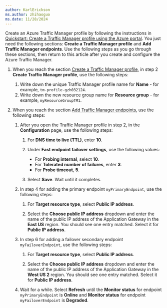 ```yaml
---
author: KarlErickson
ms.author: zhihaoguo
ms.date: 11/28/2024
---
```


Create an Azure Traffic Manager profile by following the instructions in [Quickstart: Create a Traffic Manager profile using the Azure portal](/azure/traffic-manager/quickstart-create-traffic-manager-profile). You just need the following sections: **Create a Traffic Manager profile** and **Add Traffic Manager endpoints**. Use the following steps as you go through these sections, then return to this article after you create and configure the Azure Traffic Manager.

1. When you reach the section [Create a Traffic Manager profile](/azure/traffic-manager/quickstart-create-traffic-manager-profile#create-a-traffic-manager-profile), in step 2 **Create Traffic Manager profile**, use the following steps:

    1. Write down the unique Traffic Manager profile name for **Name** - for example, `tm-profile-gzh032124`.
    1. Write down the new resource group name for **Resource group** - for example, `myResourceGroupTM1`.

1. When you reach the section [Add Traffic Manager endpoints](/azure/traffic-manager/quickstart-create-traffic-manager-profile#add-traffic-manager-endpoints), use the following steps:

    1. After you open the Traffic Manager profile in step 2, in the **Configuration** page, use the following steps:

        1. For **DNS time to live (TTL)**, enter **10**.

        1. Under **Fast endpoint failover settings**, use the following values:

            * For **Probing internal**, select **10**.
            * For **Tolerated number of failures**, enter **3**.
            * For **Probe timeout**, **5**.

        1. Select **Save**. Wait until it completes.

    1. In step 4 for adding the primary endpoint `myPrimaryEndpoint`, use the following steps:

        1. For **Target resource type**, select **Public IP address**.

        1. Select the **Choose public IP address** dropdown and enter the name of the public IP address of the Application Gateway in the **East US** region. You should see one entry matched. Select it for **Public IP address**.

    1. In step 6 for adding a failover secondary endpoint `myFailoverEndpoint`, use the following steps:

        1. For **Target resource type**, select **Public IP address**.

        1. Select the **Choose public IP address** dropdown and enter the name of the public IP address of the Application Gateway in the **West US 2** region. You should see one entry matched. Select it for **Public IP address**.

    1. Wait for a while. Select **Refresh** until the **Monitor status** for endpoint `myPrimaryEndpoint` is **Online** and **Monitor status** for endpoint `myFailoverEndpoint` is **Degraded**.
